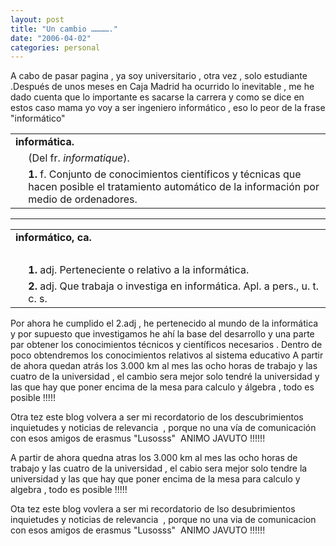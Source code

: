 ```yaml
---
layout: post
title: "Un cambio …………."
date: "2006-04-02"
categories: personal
---
```


A cabo de pasar pagina , ya soy universitario , otra vez , solo estudiante .Después de unos meses en Caja Madrid ha ocurrido lo inevitable , me he dado cuenta que lo importante es sacarse la carrera y como se dice en estos caso mama yo voy a ser ingeniero informático , eso lo peor de la frase "informático"

<table border="0" cellpadding="3" cellspacing="3" width="100%"><tbody><tr><td colspan="3"><b>informática</b><b>.</b></td></tr><tr><td>&nbsp;</td><td>(Del <a title="francés o francesa">fr.</a> <i>informatique</i>).</td></tr><tr><td width="2%">&nbsp;</td><td><a name="0_1"></a><b>1.</b> <a class="eAbrv" title="nombre femenino">f.</a> Conjunto de conocimientos científicos y técnicas que hacen posible el tratamiento automático de la información por medio de ordenadores.</td></tr></tbody></table>

* * *

<table border="0" cellpadding="3" cellspacing="3" width="100%"><tbody><tr><td colspan="3"><b>informático</b><b>, ca</b><b>.</b></td></tr><tr><td>&nbsp;</td><td>&nbsp;</td></tr><tr><td width="2%">&nbsp;</td><td><a name="0_1"></a><b>1.</b> <a class="eAbrv" title="adjetivo">adj.</a> Perteneciente o relativo a la informática.</td></tr><tr><td width="2%">&nbsp;</td><td><a name="0_2"></a><b>2.</b> <a class="eAbrvNoEdit" title="adjetivo">adj.</a> Que trabaja o investiga en informática. Apl. a pers., <a class="eAbrv" title="usado también como sustantivo">u. t. c. s.</a></td></tr></tbody></table>

Por ahora he cumplido el 2.adj , he pertenecido al mundo de la informática   y por supuesto que investigamos he ahí la base del desarrollo y una parte par obtener los conocimientos técnicos y científicos necesarios . Dentro de poco obtendremos los conocimientos relativos al sistema educativo A partir de ahora quedan atrás los 3.000 km al mes las ocho horas de trabajo y las cuatro de la universidad , el cambio sera mejor solo tendré la universidad y las que hay que poner encima de la mesa para calculo y álgebra , todo es posible !!!!! 

Otra tez este blog volvera a ser mi recordatorio de los descubrimientos inquietudes y noticias de relevancia  , porque no una vía de comunicación con esos amigos de erasmus "Lusosss"  ANIMO JAVUTO !!!!!!

  
A partir de ahora quedna atras los 3.000 km al mes las ocho horas de trabajo y las cuatro de la universidad , el cabio sera mejor solo tendre la universidad y las que hay que poner encima de la mesa para calculo y algebra , todo es posible !!!!! 

Ota tez este blog vovlera a ser mi recordatorio de lso desubrimientos inquietudes y noticias de relevancia  , porque no una via de comunicacion con esos amigos de erasmus "Lusosss"  ANIMO JAVUTO !!!!!!
